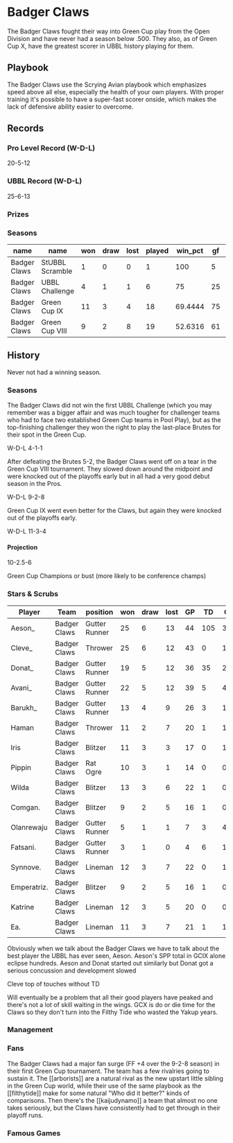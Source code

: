 # Badger Claws

The Badger Claws fought their way into Green Cup play from the Open Division and have never had a season below .500. They also, as of Green Cup X, have the greatest scorer in UBBL history playing for them.

## Playbook

The Badger Claws use the Scrying Avian playbook which emphasizes speed above all else, especially the health of your own players. With proper training it's possible to have a super-fast scorer onside, which makes the lack of defensive ability easier to overcome.

## Records

### Pro Level Record (W-D-L)

20-5-12

### UBBL Record (W-D-L)

25-6-13

### Prizes

### Seasons

| name         | name            | won  | draw | lost | played | win_pct | gf   | ga   | cas  | tcdiff | ff   |
|--------------|-----------------|------|------|------|--------|---------|------|------|------|--------|------|
| Badger Claws | StUBBL Scramble |    1 |    0 |    0 |      1 |     100 |    5 |    2 |    0 |     -4 |    0 |
| Badger Claws | UBBL Challenge  |    4 |    1 |    1 |      6 |      75 |   25 |   19 |    5 |      2 |    1 |
| Badger Claws | Green Cup IX    |   11 |    3 |    4 |     18 | 69.4444 |   75 |   56 |   20 |    -20 |    0 |
| Badger Claws | Green Cup VIII  |    9 |    2 |    8 |     19 | 52.6316 |   61 |   57 |   15 |    -32 |    4 |

## History

Never not had a winning season.

### Seasons

The Badger Claws did not win the first UBBL Challenge (which you may remember was a bigger affair and was much tougher for challenger teams who had to face two established Green Cup teams in Pool Play), but as the top-finishing challenger they won the right to play the last-place Brutes for their spot in the Green Cup.

W-D-L 4-1-1

After defeating the Brutes 5-2, the Badger Claws went off on a tear in the Green Cup VIII tournament. They slowed down around the midpoint and were knocked out of the playoffs early but in all had a very good debut season in the Pros.

W-D-L 9-2-8

Green Cup IX went even better for the Claws, but again they were knocked out of the playoffs early.

W-D-L 11-3-4

#### Projection

10-2.5-6

Green Cup Champions or bust (more likely to be conference champs)

### Stars & Scrubs

| Player      | Team         | position      | won  | draw | lost | GP   | TD   | Cp | Int | BH   | SI   | Ki   | MVP  | SPP  |
|-------------|--------------|---------------|------|------|------|------|------|-------------|---------------|------|------|------|------|------|
| Aeson_      | Badger Claws | Gutter Runner |   25 |    6 |   13 |   44 |  105 |           3 |             0 |    0 |    0 |    0 |    7 |  353 |
| Cleve_      | Badger Claws | Thrower       |   25 |    6 |   12 |   43 |    0 |         114 |             0 |    0 |    0 |    0 |    3 |  129 |
| Donat_      | Badger Claws | Gutter Runner |   19 |    5 |   12 |   36 |   35 |           2 |             0 |    1 |    0 |    0 |    0 |  109 |
| Avani_      | Badger Claws | Gutter Runner |   22 |    5 |   12 |   39 |    5 |           4 |             1 |    3 |    0 |    0 |    5 |   52 |
| Barukh_     | Badger Claws | Gutter Runner |   13 |    4 |    9 |   26 |    3 |          12 |             1 |    0 |    0 |    0 |    3 |   38 |
| Haman       | Badger Claws | Thrower       |   11 |    2 |    7 |   20 |    1 |          12 |             1 |    2 |    0 |    1 |    2 |   33 |
| Iris        | Badger Claws | Blitzer       |   11 |    3 |    3 |   17 |    0 |           1 |             0 |    3 |    0 |    0 |    4 |   27 |
| Pippin      | Badger Claws | Rat Ogre      |   10 |    3 |    1 |   14 |    0 |           0 |             0 |    3 |    3 |    1 |    2 |   24 |
| Wilda       | Badger Claws | Blitzer       |   13 |    3 |    6 |   22 |    1 |           0 |             0 |    3 |    1 |    1 |    2 |   23 |
| Comgan.     | Badger Claws | Blitzer       |    9 |    2 |    5 |   16 |    1 |           0 |             0 |    3 |    2 |    0 |    2 |   23 |
| Olanrewaju  | Badger Claws | Gutter Runner |    5 |    1 |    1 |    7 |    3 |           4 |             1 |    0 |    0 |    0 |    1 |   20 |
| Fatsani.    | Badger Claws | Gutter Runner |    3 |    1 |    0 |    4 |    6 |           1 |             0 |    0 |    0 |    0 |    0 |   19 |
| Synnove.    | Badger Claws | Lineman       |   12 |    3 |    7 |   22 |    0 |           1 |             0 |    1 |    0 |    0 |    3 |   18 |
| Emperatriz. | Badger Claws | Blitzer       |    9 |    2 |    5 |   16 |    1 |           0 |             2 |    2 |    0 |    1 |    1 |   18 |
| Katrine     | Badger Claws | Lineman       |   12 |    3 |    5 |   20 |    0 |           0 |             0 |    2 |    0 |    1 |    2 |   16 |
| Ea.         | Badger Claws | Lineman       |   11 |    3 |    7 |   21 |    1 |           1 |             1 |    0 |    0 |    0 |    2 |   16 |


Obviously when we talk about the Badger Claws we have to talk about the best player the UBBL has ever seen, Aeson. Aeson's SPP total in GCIX alone eclipse hundreds.
Aeson and Donat started out similarly but Donat got a serious concussion and development slowed

Cleve top of touches without TD

Will eventually be a problem that all their good players have peaked and there's not a lot of skill waiting in the wings. GCX is do or die time for the Claws so they don't turn into the Filthy Tide who wasted the Yakup years.

### Management

### Fans

The Badger Claws had a major fan surge (FF +4 over the 9-2-8 season) in their first Green Cup tournament. The team has a few rivalries going to sustain it. The [[arborists]] are a natural rival as the new upstart little sibling in the Green Cup world, while their use of the same playbook as the [[filthytide]] make for some natural "Who did it better?" kinds of comparisons. Then there's the [[kaijudynamo]] a team that almost no one takes seriously, but the Claws have consistently had to get through in their playoff runs.

### Famous Games
